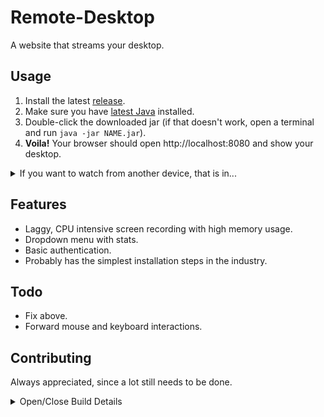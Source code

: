 # Remote-Desktop

A website that streams your desktop.

## Usage
1. Install the latest [release](https://github.com/Osiris-Team/Remote-Desktop/releases/tag/latest).
2. Make sure you have [latest Java](https://www.oracle.com/java/technologies/downloads/) installed. 
3. Double-click the downloaded jar (if that doesn't work, open a terminal and run `java -jar NAME.jar`).
4. <b>Voila!</b> Your browser should open http://localhost:8080 and show your desktop. 

<details>
<summary>If you want to watch from another device, that is in...</summary>
<br>
  
... in the same network, visit http://insert_device_local_ip:8080 see [how-to](https://www.youtube.com/watch?v=mdp3HtO7Cjs)
   and (if needed) open/forward the port 8080 in your [firewall (video)](https://www.youtube.com/watch?v=cRZ26576d1g).
   
... on the internet, visit http://insert_device_public_ip:8080 get the [ip from here](https://whatismyipaddress.com/),
          also open/forward the port 8080 in your [firewall (video)](https://www.youtube.com/watch?v=cRZ26576d1g)
          and [router (video)](https://www.youtube.com/watch?v=WOZQppVNGvA).

Tipps:
- Test if your port is open [here](https://www.yougetsignal.com/tools/open-ports/) or via the [terminal (video)](https://www.youtube.com/watch?v=7niN8ELj5B8).
- If port 8080 doesn't work, try port 80.
</details>


## Features
- Laggy, CPU intensive screen recording with high memory usage.
- Dropdown menu with stats.
- Basic authentication.
- Probably has the simplest installation steps in the industry.

## Todo
- Fix above.
- Forward mouse and keyboard interactions.

## Contributing
Always appreciated, since a lot still needs to be done.

<details>
<summary>Open/Close Build Details</summary>


## Running the application

The project is a standard Maven project. To run it from the command line,
type `mvnw` (Windows), or `./mvnw` (Mac & Linux), then open
http://localhost:8080 in your browser.

You can also import the project to your IDE of choice as you would with any
Maven project. Read more on [how to import Vaadin projects to different IDEs](https://vaadin.com/docs/latest/guide/step-by-step/importing) (Eclipse, IntelliJ IDEA, NetBeans, and VS Code).

## Deploying to Production

To create a production build, call `mvnw clean package -Pproduction` (Windows),
or `./mvnw clean package -Pproduction` (Mac & Linux).
This will build a JAR file with all the dependencies and front-end resources,
ready to be deployed. The file can be found in the `target` folder after the build completes.

Once the JAR file is built, you can run it using
`java -jar target/myapp-1.0-SNAPSHOT.jar`

## Project structure

- `MainLayout.java` in `src/main/java` contains the navigation setup (i.e., the
  side/top bar and the main menu). This setup uses
  [App Layout](https://vaadin.com/docs/components/app-layout).
- `views` package in `src/main/java` contains the server-side Java views of your application.
- `views` folder in `frontend/` contains the client-side JavaScript views of your application.
- `themes` folder in `frontend/` contains the custom CSS styles.

## Useful links

- Read the documentation at [vaadin.com/docs](https://vaadin.com/docs).
- Follow the tutorial at [vaadin.com/docs/latest/tutorial/overview](https://vaadin.com/docs/latest/tutorial/overview).
- Create new projects at [start.vaadin.com](https://start.vaadin.com/).
- Search UI components and their usage examples at [vaadin.com/docs/latest/components](https://vaadin.com/docs/latest/components).
- View use case applications that demonstrate Vaadin capabilities at [vaadin.com/examples-and-demos](https://vaadin.com/examples-and-demos).
- Build any UI without custom CSS by discovering Vaadin's set of [CSS utility classes](https://vaadin.com/docs/styling/lumo/utility-classes).
- Find a collection of solutions to common use cases at [cookbook.vaadin.com](https://cookbook.vaadin.com/).
- Find add-ons at [vaadin.com/directory](https://vaadin.com/directory).
- Ask questions on [Stack Overflow](https://stackoverflow.com/questions/tagged/vaadin) or join our [Discord channel](https://discord.gg/MYFq5RTbBn).
- Report issues, create pull requests in [GitHub](https://github.com/vaadin).
</details>

